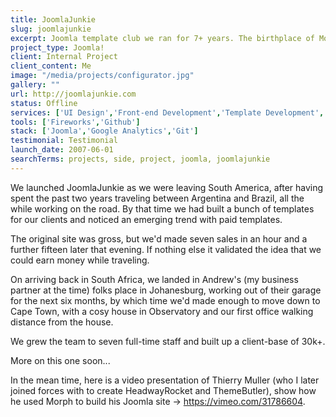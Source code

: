 ```yaml
---
title: JoomlaJunkie
slug: joomlajunkie
excerpt: Joomla template club we ran for 7+ years. The birthplace of Morph.
project_type: Joomla!
client: Internal Project
client_content: Me
image: "/media/projects/configurator.jpg"
gallery: ""
url: http://joomlajunkie.com
status: Offline
services: ['UI Design','Front-end Development','Template Development','Component Development']
tools: ['Fireworks','Github']
stack: ['Joomla','Google Analytics','Git']
testimonial: Testimonial
launch_date: 2007-06-01
searchTerms: projects, side, project, joomla, joomlajunkie
---
```

We launched JoomlaJunkie as we were leaving South America, after having spent the past two years traveling between Argentina and Brazil, all the while working on the road. By that time we had built a bunch of templates for our clients and noticed an emerging trend with paid templates. 

The original site was gross, but we'd made seven sales in an hour and a further fifteen later that evening. If nothing else it validated the idea that we could earn money while traveling. 

On arriving back in South Africa, we landed in Andrew's (my business partner at the time) folks place in Johanesburg, working out of their garage for the next six months, by which time we'd made enough to move down to Cape Town, with a cosy house in Observatory and our first office walking distance from the house.

We grew the team to seven full-time staff and built up a client-base of 30k+. 

More on this one soon... 

In the mean time, here is a video presentation of Thierry Muller (who I later joined forces with to create HeadwayRocket and ThemeButler), show how he used Morph to build his Joomla site -> https://vimeo.com/31786604.